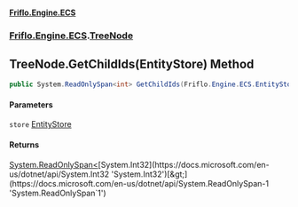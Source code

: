 #### [Friflo.Engine.ECS](index.md 'index')
### [Friflo.Engine.ECS](Friflo.Engine.ECS.md 'Friflo.Engine.ECS').[TreeNode](TreeNode.md 'Friflo.Engine.ECS.TreeNode')

## TreeNode.GetChildIds(EntityStore) Method

```csharp
public System.ReadOnlySpan<int> GetChildIds(Friflo.Engine.ECS.EntityStore store);
```
#### Parameters

<a name='Friflo.Engine.ECS.TreeNode.GetChildIds(Friflo.Engine.ECS.EntityStore).store'></a>

`store` [EntityStore](EntityStore.md 'Friflo.Engine.ECS.EntityStore')

#### Returns
[System.ReadOnlySpan&lt;](https://docs.microsoft.com/en-us/dotnet/api/System.ReadOnlySpan-1 'System.ReadOnlySpan`1')[System.Int32](https://docs.microsoft.com/en-us/dotnet/api/System.Int32 'System.Int32')[&gt;](https://docs.microsoft.com/en-us/dotnet/api/System.ReadOnlySpan-1 'System.ReadOnlySpan`1')